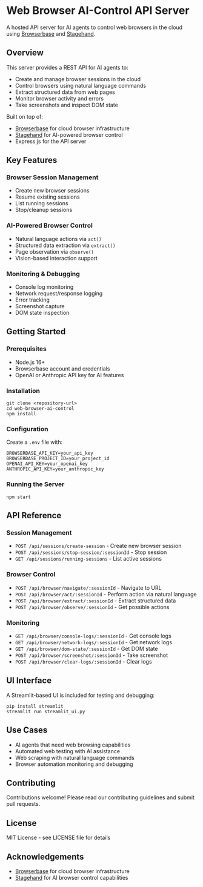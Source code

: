 # Web Browser AI-Control API Server

A hosted API server for AI agents to control web browsers in the cloud using [Browserbase](https://www.browserbase.com/) and [Stagehand](https://github.com/browserbase/stagehand).

## Overview

This server provides a REST API for AI agents to:
- Create and manage browser sessions in the cloud
- Control browsers using natural language commands
- Extract structured data from web pages
- Monitor browser activity and errors
- Take screenshots and inspect DOM state

Built on top of:
- [Browserbase](https://www.browserbase.com/) for cloud browser infrastructure
- [Stagehand](https://github.com/browserbase/stagehand) for AI-powered browser control
- Express.js for the API server

## Key Features

### Browser Session Management
- Create new browser sessions
- Resume existing sessions
- List running sessions
- Stop/cleanup sessions

### AI-Powered Browser Control 
- Natural language actions via `act()` 
- Structured data extraction via `extract()`
- Page observation via `observe()`
- Vision-based interaction support

### Monitoring & Debugging
- Console log monitoring
- Network request/response logging
- Error tracking
- Screenshot capture
- DOM state inspection

## Getting Started

### Prerequisites

- Node.js 16+
- Browserbase account and credentials
- OpenAI or Anthropic API key for AI features

### Installation

```
git clone <repository-url>
cd web-browser-ai-control
npm install
```

### Configuration

Create a `.env` file with:

```
BROWSERBASE_API_KEY=your_api_key
BROWSERBASE_PROJECT_ID=your_project_id
OPENAI_API_KEY=your_openai_key 
ANTHROPIC_API_KEY=your_anthropic_key
```

### Running the Server

```
npm start
```

## API Reference

### Session Management

- `POST /api/sessions/create-session` - Create new browser session
- `POST /api/sessions/stop-session/:sessionId` - Stop session
- `GET /api/sessions/running-sessions` - List active sessions

### Browser Control

- `POST /api/browser/navigate/:sessionId` - Navigate to URL
- `POST /api/browser/act/:sessionId` - Perform action via natural language
- `POST /api/browser/extract/:sessionId` - Extract structured data
- `POST /api/browser/observe/:sessionId` - Get possible actions

### Monitoring

- `GET /api/browser/console-logs/:sessionId` - Get console logs
- `GET /api/browser/network-logs/:sessionId` - Get network logs
- `GET /api/browser/dom-state/:sessionId` - Get DOM state
- `POST /api/browser/screenshot/:sessionId` - Take screenshot
- `POST /api/browser/clear-logs/:sessionId` - Clear logs

## UI Interface

A Streamlit-based UI is included for testing and debugging:

```
pip install streamlit
streamlit run streamlit_ui.py
```

## Use Cases

- AI agents that need web browsing capabilities
- Automated web testing with AI assistance
- Web scraping with natural language commands
- Browser automation monitoring and debugging

## Contributing

Contributions welcome! Please read our contributing guidelines and submit pull requests.

## License

MIT License - see LICENSE file for details

## Acknowledgements

- [Browserbase](https://www.browserbase.com/) for cloud browser infrastructure
- [Stagehand](https://github.com/browserbase/stagehand) for AI browser control capabilities
